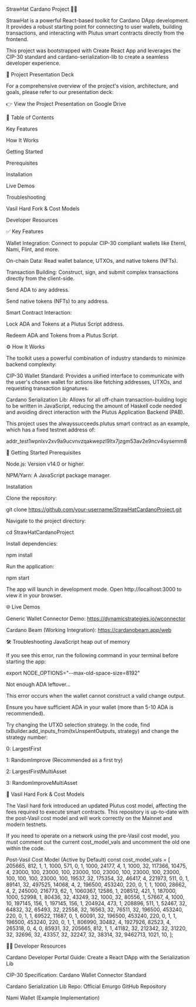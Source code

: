 StrawHat Cardano Project 🏴‍☠️

StrawHat is a powerful React-based toolkit for Cardano DApp development. It provides a robust starting point for connecting to user wallets, building transactions, and interacting with Plutus smart contracts directly from the frontend.

This project was bootstrapped with Create React App and leverages the CIP-30 standard and cardano-serialization-lib to create a seamless developer experience.

📄 Project Presentation Deck

For a comprehensive overview of the project's vision, architecture, and goals, please refer to our presentation deck:

👉 View the Project Presentation on Google Drive

📌 Table of Contents

Key Features

How It Works

Getting Started

Prerequisites

Installation

Live Demos

Troubleshooting

Vasil Hard Fork & Cost Models

Developer Resources

✅ Key Features

Wallet Integration: Connect to popular CIP-30 compliant wallets like Eternl, Nami, Flint, and more.

On-chain Data: Read wallet balance, UTXOs, and native tokens (NFTs).

Transaction Building: Construct, sign, and submit complex transactions directly from the client-side.

Send ADA to any address.

Send native tokens (NFTs) to any address.

Smart Contract Interaction:

Lock ADA and Tokens at a Plutus Script address.

Redeem ADA and Tokens from a Plutus Script.

⚙️ How It Works

The toolkit uses a powerful combination of industry standards to minimize backend complexity:

CIP-30 Wallet Standard: Provides a unified interface to communicate with the user's chosen wallet for actions like fetching addresses, UTXOs, and requesting transaction signatures.

Cardano Serialization Lib: Allows for all off-chain transaction-building logic to be written in JavaScript, reducing the amount of Haskell code needed and avoiding direct interaction with the Plutus Application Backend (PAB).

This project uses the alwayssucceeds.plutus smart contract as an example, which has a fixed testnet address of:

addr_test1wpnlxv2xv9a9ucvnvzqakwepzl9ltx7jzgm53av2e9ncv4sysemm8

🚀 Getting Started
Prerequisites

Node.js: Version v14.0 or higher.

NPM/Yarn: A JavaScript package manager.

Installation

Clone the repository:

git clone https://github.com/your-username/StrawHatCardanoProject.git


Navigate to the project directory:

cd StrawHatCardanoProject


Install dependencies:

npm install


Run the application:

npm start


The app will launch in development mode. Open http://localhost:3000
 to view it in your browser.

🌐 Live Demos

Generic Wallet Connector Demo: https://dynamicstrategies.io/wconnector

Cardano Beam (Working Integration): https://cardanobeam.app/web

🛠️ Troubleshooting
JavaScript heap out of memory

If you see this error, run the following command in your terminal before starting the app:

export NODE_OPTIONS="--max-old-space-size=8192"

Not enough ADA leftover...

This error occurs when the wallet cannot construct a valid change output.

Ensure you have sufficient ADA in your wallet (more than 5-10 ADA is recommended).

Try changing the UTXO selection strategy. In the code, find txBuilder.add_inputs_from(txUnspentOutputs, strategy) and change the strategy number:

0: LargestFirst

1: RandomImprove (Recommended as a first try)

2: LargestFirstMultiAsset

3: RandomImproveMultiAsset

🧩 Vasil Hard Fork & Cost Models

The Vasil hard fork introduced an updated Plutus cost model, affecting the fees required to execute smart contracts. This repository is up-to-date with the post-Vasil cost model and will work correctly on the Mainnet and modern testnets.

If you need to operate on a network using the pre-Vasil cost model, you must comment out the current cost_model_vals and uncomment the old one within the code.

Post-Vasil Cost Model (Active by Default)
const cost_model_vals = [
  205665, 812, 1, 1, 1000, 571, 0, 1, 1000, 24177, 4, 1, 1000, 32, 117366,
  10475, 4, 23000, 100, 23000, 100, 23000, 100, 23000, 100, 23000, 100, 23000,
  100, 100, 100, 23000, 100, 19537, 32, 175354, 32, 46417, 4, 221973, 511, 0, 1,
  89141, 32, 497525, 14068, 4, 2, 196500, 453240, 220, 0, 1, 1, 1000, 28662, 4,
  2, 245000, 216773, 62, 1, 1060367, 12586, 1, 208512, 421, 1, 187000, 1000,
  52998, 1, 80436, 32, 43249, 32, 1000, 32, 80556, 1, 57667, 4, 1000, 10,
  197145, 156, 1, 197145, 156, 1, 204924, 473, 1, 208896, 511, 1, 52467, 32,
  64832, 32, 65493, 32, 22558, 32, 16563, 32, 76511, 32, 196500, 453240, 220, 0,
  1, 1, 69522, 11687, 0, 1, 60091, 32, 196500, 453240, 220, 0, 1, 1, 196500,
  453240, 220, 0, 1, 1, 806990, 30482, 4, 1927926, 82523, 4, 265318, 0, 4, 0,
  85931, 32, 205665, 812, 1, 1, 41182, 32, 212342, 32, 31220, 32, 32696, 32,
  43357, 32, 32247, 32, 38314, 32, 9462713, 1021, 10,
];

🧑‍💻 Developer Resources

Cardano Developer Portal Guide: Create a React DApp with the Serialization Lib

CIP-30 Specification: Cardano Wallet Connector Standard

Cardano Serialization Lib Repo: Official Emurgo GitHub Repository

Nami Wallet (Example Implementation)